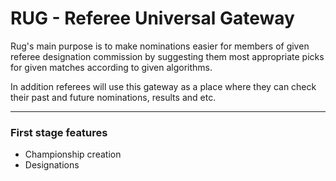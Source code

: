 # RUG - Referee Universal Gateway

Rug's main purpose is to make nominations easier for members of given referee designation commission by suggesting them
most appropriate picks for given matches according to given algorithms.

In addition referees will use this gateway as a place where they can check their past and future nominations, results and etc.

***

### First stage features
- Championship creation
- Designations
